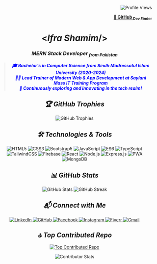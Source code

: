 <p align="right"> 
  <img src="https://komarev.com/ghpvc/?username=IfraShamim&label=Profile%20views&color=0e75b6&style=flat" alt="Profile Views" />
</p>
<p align="right">
  <b>
    <a href="https://ifrashamim.github.io/Github-Dev-Finder/" target="_blank">
      &#x1F517; GitHub <sub>Dev Finder</sub>
    </a>
  </b>
</p>

<h1 align="center"><<i>Ifra Shamim</i>/></h1>

<h3 align="center">
  <i>MERN Stack Developer<sub> from Pakistan</sub></i>
</h3>

<blockquote>
  <p align="center" style="color: blue;">
    <b><i>
      🎓 Bachelor's in Computer Science from Sindh Madressatul Islam University (2020-2024)
      <br>
      👨‍🏫 Lead Trainer of Modern Web & App Development at Saylani Mass IT Training Program
      <br>
      🌟 Continuously exploring and innovating in the tech realm!
    </i></b>
  </p>
</blockquote>

<h2 align="center">
  <i>🏆 GitHub Trophies</i>
</h2>

<div align="center">
  <img 
    src="https://github-profile-trophy.vercel.app/?username=IfraShamim&theme=onedark&no-frame=true&no-bg=true&margin-w=4" 
    alt="GitHub Trophies"
    style="max-width: 100%; height: auto;">
</div>

<h2 align="center">
  <i>🛠️ Technologies & Tools</i>
</h2>
<p align="center">
  <img src="https://img.shields.io/badge/HTML5-E34F26?style=for-the-badge&logo=html5&logoColor=white&color=333333" alt="HTML5" />
  <img src="https://img.shields.io/badge/CSS3-1572B6?style=for-the-badge&logo=css3&logoColor=white&color=333333" alt="CSS3" />
  <img src="https://img.shields.io/badge/Bootstrap5-563D7C?style=for-the-badge&logo=bootstrap&logoColor=white&color=333333" alt="Bootstrap5" />
  <img src="https://img.shields.io/badge/JavaScript-F7DF1E?style=for-the-badge&logo=javascript&logoColor=white&color=333333" alt="JavaScript" />
  <img src="https://img.shields.io/badge/ES6-F7DF1E?style=for-the-badge&logo=javascript&logoColor=white&color=333333" alt="ES6" />
  <img src="https://img.shields.io/badge/TypeScript-3178C6?style=for-the-badge&logo=typescript&logoColor=white&color=333333" alt="TypeScript" />
  <img src="https://img.shields.io/badge/TailwindCSS-06B6D4?style=for-the-badge&logo=tailwind-css&logoColor=white&color=333333" alt="TailwindCSS" />
  <img src="https://img.shields.io/badge/Firebase-FFCA28?style=for-the-badge&logo=firebase&logoColor=white&color=333333" alt="Firebase" />
  <img src="https://img.shields.io/badge/React-61DAFB?style=for-the-badge&logo=react&logoColor=white&color=333333" alt="React" />
  <img src="https://img.shields.io/badge/Node.js-339933?style=for-the-badge&logo=node.js&logoColor=white&color=333333" alt="Node.js" />
  <img src="https://img.shields.io/badge/Express.js-000000?style=for-the-badge&logo=express&logoColor=white&color=333333" alt="Express.js" />
  <img src="https://img.shields.io/badge/PWA-5A0FC8?style=for-the-badge&logo=pwa&logoColor=white&color=333333" alt="PWA" />
  <img src="https://img.shields.io/badge/MongoDB-47A248?style=for-the-badge&logo=mongodb&logoColor=white&color=333333" alt="MongoDB" />
</p>

<h2 align="center">
  <i>📊 GitHub Stats</i>
</h2>
<p align="center">
  <img src="https://github-readme-stats.vercel.app/api?username=IfraShamim&show_icons=true&count_private=true&theme=radical" alt="GitHub Stats" />
  <img src="https://github-readme-streak-stats.herokuapp.com/?user=IfraShamim&theme=radical" alt="GitHub Streak" />  
</p>

<h2 align="center">
  <i>📬 Connect with Me</i>
</h2>
<p align="center">
  <a href="https://www.linkedin.com/in/ifra-shamim-ab5b62263/" target="_blank">
    <img src="https://img.shields.io/badge/LinkedIn-0A66C2?style=for-the-badge&logo=linkedin&logoColor=white&color=333333" alt="LinkedIn" />
  </a>
  <a href="https://github.com/IfraShamim" target="_blank">
    <img src="https://img.shields.io/badge/GitHub-181717?style=for-the-badge&logo=github&logoColor=white&color=333333" alt="GitHub" />
  </a>
  <a href="https://www.facebook.com/ifra.shamim.54/" target="_blank">
    <img src="https://img.shields.io/badge/Facebook-1877F2?style=for-the-badge&logo=facebook&logoColor=white&color=333333" alt="Facebook" />
  </a>
  <a href="https://www.instagram.com/ifra.shamim.54/" target="_blank">
    <img src="https://img.shields.io/badge/Instagram-E4405F?style=for-the-badge&logo=instagram&logoColor=white&color=333333" alt="Instagram" />
  </a>
  <a href="https://www.fiverr.com/start_selling?source=header_nav" target="_blank">
    <img src="https://img.shields.io/badge/Fiverr-1DBF73?style=for-the-badge&logo=fiverr&logoColor=white&color=333333" alt="Fiverr" />
  </a>
  <a href="mailto:ifrashamim29@gmail.com" target="_blank">
    <img src="https://img.shields.io/badge/Gmail-EA4335?style=for-the-badge&logo=gmail&logoColor=white&color=333333" alt="Gmail" />
  </a>
</p>

<h2 align="center">
  <i>🔝 Top Contributed Repo</i>
</h2>
<p align="center">
  <a href="https://committers.top/pakistan/IfraShamim" target="_blank">
    <img src="https://user-badge.committers.top/pakistan/IfraShamim.svg" alt="Top Contributed Repo" />
  </a>
</p>

<div align="center">
  <img src="https://github-contributor-stats.vercel.app/api?username=IfraShamim&limit=5&theme=radical&combine_all_yearly_contributions=true" alt="Contributor Stats" />
</div>

<br/>
